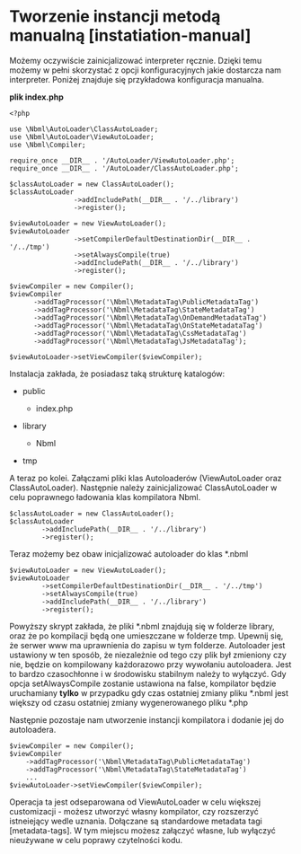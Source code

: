 # Tworzenie instancji metodą manualną [instatiation-manual]

Możemy oczywiście zainicjalizować interpreter ręcznie. Dzięki temu możemy w pełni
skorzystać z opcji konfiguracyjnych jakie dostarcza nam interpreter.
Poniżej znajduje się przykładowa konfiguracja manualna.

**plik index.php**

	<?php

	use \Nbml\AutoLoader\ClassAutoLoader;
	use \Nbml\AutoLoader\ViewAutoLoader;
	use \Nbml\Compiler;

	require_once __DIR__ . '/AutoLoader/ViewAutoLoader.php';
	require_once __DIR__ . '/AutoLoader/ClassAutoLoader.php';

	$classAutoLoader = new ClassAutoLoader();
	$classAutoLoader
					->addIncludePath(__DIR__ . '/../library')
					->register();

	$viewAutoLoader = new ViewAutoLoader();
	$viewAutoLoader
					->setCompilerDefaultDestinationDir(__DIR__ . '/../tmp')
					->setAlwaysCompile(true)
					->addIncludePath(__DIR__ . '/../library')
					->register();

	$viewCompiler = new Compiler();
	$viewCompiler
          ->addTagProcessor('\Nbml\MetadataTag\PublicMetadataTag')
          ->addTagProcessor('\Nbml\MetadataTag\StateMetadataTag')
          ->addTagProcessor('\Nbml\MetadataTag\OnDemandMetadataTag')
          ->addTagProcessor('\Nbml\MetadataTag\OnStateMetadataTag')
          ->addTagProcessor('\Nbml\MetadataTag\CssMetadataTag')
          ->addTagProcessor('\Nbml\MetadataTag\JsMetadataTag');

	$viewAutoLoader->setViewCompiler($viewCompiler);

Instalacja zakłada, że posiadasz taką strukturę katalogów:

* public

	* index.php
* library

	* Nbml
* tmp

A teraz po kolei. Załączami pliki klas Autoloaderów (ViewAutoLoader oraz ClassAutoLoader).
Następnie należy zainicjalizować ClassAutoLoader w celu poprawnego ładowania klas kompilatora Nbml.

	$classAutoLoader = new ClassAutoLoader();
	$classAutoLoader
			->addIncludePath(__DIR__ . '/../library')
			->register();

Teraz możemy bez obaw inicjalizować autoloader do klas *.nbml

	$viewAutoLoader = new ViewAutoLoader();
	$viewAutoLoader
			->setCompilerDefaultDestinationDir(__DIR__ . '/../tmp')
			->setAlwaysCompile(true)
			->addIncludePath(__DIR__ . '/../library')
			->register();

Powyższy skrypt zakłada, że pliki *.nbml znajdują się w folderze library, oraz że po kompilacji będą one umieszczane
w folderze tmp. Upewnij się, że serwer www ma uprawnienia do zapisu w tym folderze. Autoloader jest ustawiony w ten sposób, że niezależnie od tego czy plik był zmieniony czy nie, będzie
on kompilowany każdorazowo przy wywołaniu autoloadera. Jest to bardzo czasochłonne i w środowisku stabilnym należy
to wyłączyć. Gdy opcja setAlwaysCompile zostanie ustawiona na false, kompilator będzie uruchamiany **tylko** w przypadku
gdy czas ostatniej zmiany pliku *.nbml jest większy od czasu ostatniej zmiany wygenerowanego pliku *.php

Następnie pozostaje nam utworzenie instancji kompilatora i dodanie jej do autoloadera.

	$viewCompiler = new Compiler();
	$viewCompiler
        ->addTagProcessor('\Nbml\MetadataTag\PublicMetadataTag')
        ->addTagProcessor('\Nbml\MetadataTag\StateMetadataTag')
        ...
	$viewAutoLoader->setViewCompiler($viewCompiler);

Operacja ta jest odseparowana od ViewAutoLoader w celu większej customizacji - możesz utworzyć własny kompilator,
czy rozszerzyć istneiejący wedle uznania.
Dołączane są standardowe metadata tagi [metadata-tags]. W tym miejscu możesz załączyć własne, lub wyłączyć
nieużywane w celu poprawy czytelności kodu.
